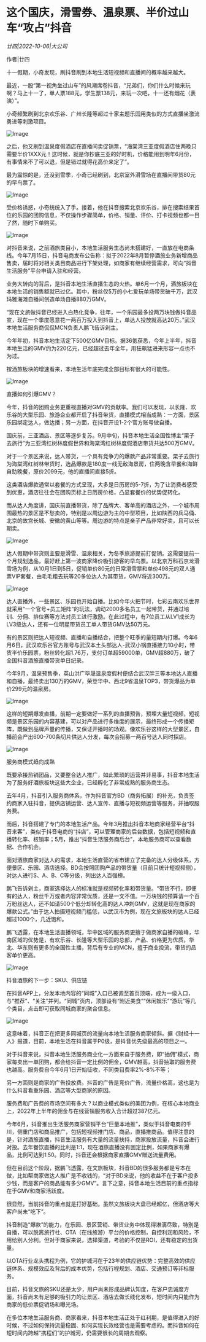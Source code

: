 # 这个国庆，滑雪券、温泉票、半价过山车“攻占”抖音

*廿四|2022-10-06|大公司*

作者|廿四

十一假期，小奇发现，刷抖音刷到本地生活短视频和直播间的概率越来越大。

最近，一股“第一视角坐过山车”的风潮席卷抖音，“兄弟们，你们什么时候来玩啊？马上十一了，单人票188元，学生票138元，来玩一次吧，十一还有烟花（表演）”。

小奇频繁刷到北京欢乐谷、广州长隆等超过十家主题乐园用类似的方式直播坐激流勇进等刺激项目。

![Image](https://p9.toutiaoimg.com/img/tos-cn-i-qvj2lq49k0/699a60c5806246529b305f4347c4d2d7~tplv-tt-shrink:640:0.image)

之后，他又刷到温泉度假酒店在直播间卖促销票，“海棠湾三亚度假酒店住两晚只需要半价1XXX元！这时候，就是你抄底三亚的好时机，价格能用到明年6月份，有事情来不了可以退，但是错过就得花高价来定了”。

最为震惊的是，还没到雪季，小奇已经刷到，北京室外滑雪场在直播间带货80元的早鸟票了。

![Image](https://p3.toutiaoimg.com/img/tos-cn-i-qvj2lq49k0/b44742d02b6d43e4b2fa4643ee313bbf~tplv-tt-shrink:640:0.image)

受价格诱惑，小奇统统入了手。接着，他在抖音搜索北京欢乐谷，排在搜索结果首位的乐园的团购信息，不仅操作步骤简单，价格、销量、评价、打卡视频也都一目了然，随时下单购买。

![Image](https://p3.toutiaoimg.com/img/tos-cn-i-qvj2lq49k0/6e25591ef0044b74a93fb2863a495d5a~tplv-tt-shrink:640:0.image)

对抖音来说，之前酒旅类目小，本地生活服务生态尚未搭建好，一直放在电商条线。今年7月15日，抖音电商发布公告称：拟于2022年8月暂停酒旅业务新增商品售卖，届时将对相关类目商品进行下架处理，如商家有继续经营需求，可向“抖音生活服务”平台申请入驻和经营。

业务大转向的背后，是抖音本地生活直播生态的火热。单6月一个月，酒旅板块在本地生活的销售额就已过亿。其中，粉丝仅5万的小七爱玩单场带货破千万，武汉玛雅海滩自播间创造单场自播880万GMV。

“现在文旅做抖音已经进入白热化竞争，往年，一个乐园最多投两万块钱做抖音品宣，现在一个季度愿意花一两百万投入到抖音上，单达人投放就高达20万。”武汉本地生活服务商侃侃MCN负责人鹏飞告诉剁主。

今年年初，抖音本地生活定下500亿GMV目标。据36氪获悉，今年上半年，抖音本地生活的GMV约为220亿元，已经超过去年全年，用狂飙猛进来形容一点也不为过。

按酒旅板块的增速看来，本地生活年底完成全部目标有很大的可能性。

![Image](https://p6.toutiaoimg.com/img/tos-cn-i-qvj2lq49k0/7061826588db429ab4915f4e222e1356~tplv-tt-shrink:640:0.image)

直播如何引爆GMV？

今年，抖音的团购业务更重视直播对GMV的贡献率。我们可以发现，以长隆、欢乐谷的大型乐园、旅游企业都开启了抖音带货，直播模式相当成熟：一方面，景区乐园绑定达人，做达播；另一方面，在抖音开设1-2个官方账号做自播。

国庆前，三亚酒店、景区等逐步复苏。9月中旬，抖音本地生活全国性博主“栗子去旅行”为三亚湾红树林度假世界和海棠湾红树林度假酒店带货共达500万GMV。

对于一个景区来说，达人带货，一个具有竞争力的爆款产品非常重要。栗子去旅行为海棠湾红树林带货时，选品爆款是180度一线无敌海景房，住两晚含早餐和海鲜自助晚餐，原价2099元，他的直播间直接5折。

这类酒店爆款通常以套餐的方式呈现，大多是日历房的5-7折，为了让消费者感受到优惠，酒店往往会在团购页标上日历房价格，凸显套餐价的优势促转化。

而从达人角度讲，国庆前直播带货，除了品牌大、客单高的酒店之外，一个城市周围最热的景区是不愁卖的，特别是以周边游为主的中型项目，比如陕西的兵马俑、北京的故宫长城、安徽的黄山等等。周边游的特点是亲子产品非常好卖，且可以长期卖。

![Image](https://p6.toutiaoimg.com/img/tos-cn-i-qvj2lq49k0/2c28707ed35540d7935263ce828230ad~tplv-tt-shrink:640:0.image)

达人假期中带货则主要是滑雪、温泉相关，为冬季旅游提前打促销。这需要提前一个月规划选品，最好赶上第一波商家降价吸引游客的早鸟票。以北京万科石京龙滑雪场为例，从10月1日到5日，促销单价80元的日常滑雪票和单价498元的双人通票VIP套餐，由毛毛粗去玩等20多位达人为其带货，GMV将近300万。

![Image](https://p3.toutiaoimg.com/img/tos-cn-i-qvj2lq49k0/309b60e10870420e8a3350e0e04cc2f7~tplv-tt-shrink:640:0.image)

达人直播外，一些景区、乐园也开始自播。比如今年火把节时，七彩云南欢乐世界就采用“一个官号+员工矩阵”的玩法，调动2000多名员工一起带货，并通过培训、分佣、排位赛等方法对员工进行激励。在此过程中，有7位员工从LV1成长为LV3级达人，还有一位明星带货员工单人带货GMV达50万元。

有的景区则把达人短视频、直播和自播结合，把整个旺季的量短期内打爆。今年6月6日，武汉欢乐谷官方账号与武汉本土头部达人-武汉小锅直播接力10小时，带货半价乐园票，粉丝转化超1.76万，支付订单超59000单，GMV超880万，破了全国抖音酒旅直播带货单日纪录。

今年9月，温泉预售季，英山洪广毕晟温泉度假村便结合武汉胖三等本地达人直播和自播，最终卖出130万的GMV，荣登华中、西北9省温泉TOP3，带货爆品为单价299元的温泉房。

![Image](https://p26.toutiaoimg.com/img/tos-cn-i-qvj2lq49k0/dd3f2fbe48d543e59a889b2f6ac09756~tplv-tt-shrink:640:0.image)

这样的短期爆发直播，前期一定要做好一系列的直播预告，预埋大量短视频，短视频是景区乐园的内容基建，可以对产品进行多维度的展示，最终形成一个传播矩阵，既做到品牌声量的传播，又保证开播时的场观。像欢乐谷这样的大型景区，自播前会产出600-700条切片供达人分发，每次会招募一两百号达人同时探店。

![Image](https://p9.toutiaoimg.com/img/tos-cn-i-qvj2lq49k0/103723b046a64cadbbfe7bb3ae0e6e30~tplv-tt-shrink:640:0.image)

服务商模式趋向成熟

既要承接热销团品，又要整合达人推广，如此繁琐的运营并非易事，抖音本地生活为了服务好酒旅板块这些大企业，已经孵化了非常成熟的服务商生态。

去年4月，抖音引入服务商体系，作为抖音官方BD（商务拓展）的补充，负责签约商家入驻抖音，提供店铺运营、达人宣传、直播与短视频运营等服务，并抽取服务费。

而后，抖音搭建了专门的本地生活产品。今年3月推出抖音本地商家经营平台“抖音来客”，类似于抖音电商的“抖店”，可以管理商家的后台数据，包括短视频和直播转化率、核销率；5月，推出“抖音生活服务商后台”，本地服务商可以查看数据、合作机会。

面对酒旅商家对达人的需求，本地生活直营的省市建立了完备的达人分级体系，方便景区、乐园、酒店选择。BD会按照团购产品的带货量（目前只统计短视频侧），对达人进行S、A、B、C等分级，列出达人百强榜。

鹏飞告诉剁主，商家选择达人的标准就是视频转化率和带货量。“带货不行，即便有的达人，粉丝千万或者内容非常优质，还是一文不值。一万块钱的预算请一个百万粉丝达人，还不如请500个低分却转化高的达人冲刺GMV，这就是现在商家的爆款公式。”由于达人拍摄短视频门槛低，以武汉市为例，现在文旅板块的达人已经超过1000个，几近饱和。

鹏飞透露，在本地生活直播领域，华中区域的服务商更擅于做商家自播的破峰，华南区域的优势是，有欢乐谷、长隆等大型乐园的总部，产品、价格更为优质，华北、华东则有更多的全国性主播，背后有专业的MCN，擅于商业投流，带货的品客单价更高。

![Image](https://p3.toutiaoimg.com/img/tos-cn-i-qvj2lq49k0/5da9ac19046b430aab6ff778159a10f8~tplv-tt-shrink:640:0.image)

抖音酒旅的下一步：SKU、供应链

在抖音APP上，分发本地内容的“同城”入口已被调至首页顶端，成为一级入口，与“推荐”、“关注”并列。“同城”页内，顶部设有“附近美食”“休闲娱乐”“游玩”等几个类目，点击即可获取同城商家的聚合信息。

![Image](https://p3.toutiaoimg.com/img/tos-cn-i-qvj2lq49k0/046d19ee71434a9b83c3ad34a92cdfbe~tplv-tt-shrink:640:0.image)

这意味着，抖音正在把更多同城页的流量向本地生活服务商家倾斜。据《财经十一人》报道，目前，本地生活在抖音属于P0级，是抖音优先级最高的项目之一。

对于抖音来说，抖音本地生活服务商业化一方面来自于服务费，即“抽佣”模式，商家每卖出一单团购，都会给抖音一定比例的佣金，GMV越高，抖音抽取的服务费也越高。服务费自今年6月1日开始征收，不同类目费率2%-8%不等；

另一方面则是商家的广告投放费。抖音的广告是竞价广告，流量价格高，这也是为什么抖音看重乐园、酒店等大型商家的原因。

服务费和广告费的市场空间有多大？以商业模式类似的美团为例，在核心本地商业上，2022年上半年的佣金与在线营销服务收入合计超过387亿元。

今年6月，抖音推出生活服务商家营销平台“巨量本地推”，类似于抖音电商的千川，侧重门店和商品推广，包括短视频推门店、商品，直播推商品。值得注意的是，针对酒旅直播，抖音生活服务有大量的流量扶持，商家投放流量，抖音会进行对投。去年餐饮直播的比利是1:1，现在酒旅直播没有固定比例，如果商家有爆品，比例可达到1:50。同时，抖音还会根据商家直播GMV赠送流量费用。

但在目前这个阶段，据鹏飞透露，在文旅板块，抖音BD的很多服务都是亏本在做，比如帮商家做达人推广是不收钱的，“对于BD来说，他的收益不在于客户投多少钱，而是客户的商品能有多少GMV”。言下之意，抖音本地生活目前的重点指标在于GMV和商家活跃度。

很显然，当前抖音的重点就是打好基础，虽然文旅板块大盘已经超亿，但酒店等大客户尚未“吃下”。

抖音制造“爆款”的能力，在乐园、景区营销、带货业务中体现得淋漓尽致，特别是自播，可以脱离旅行社、OTA（在线旅游）平台的价格控制，自控利润和风险，不用给别人分利。但对于商家来说，选择渠道，考验的不仅是ROI，还有稳定的出货量。

以OTA行业龙头携程为例，它的护城河在于23年的供应链优势：完整高效的供应链体系、规模效应及背后的成本优势，包括行程规划、酒店、交通预订等非标服务。

目前，抖音文旅的SKU还是太少，用户尚未形成品牌认知度，在客户忠诚度方面，抖音尚未有足够的吸引力的让景区、酒店去做长线化发布，短时间内只能作为商家的低价票促销场和曝光场。

在多位本地生活服务商、商家看来，抖音本地生活正处于红利期，是值得进入的好时候，不过如何保持流量稳固、如何实现长效经营也是需要考虑的。而抖音如何在短时间内跨越“携程们”的护城河，仍需要很长的周期去观察。

